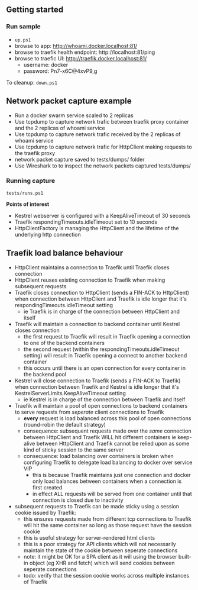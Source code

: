 ## Getting started

### Run sample

* `up.ps1`
* browse to app: http://whoami.docker.localhost:81/
* browse to traefik health endpoint: http://localhost:81/ping
* browse to traefic UI: http://traefik.docker.localhost:81/
    * username: docker
    * password: Pn7-x6C@4xvP9,g

To cleanup: `down.ps1`

## Network packet capture example

* Run a docker swarm service scaled to 2 replicas
* Use tcpdump to capture network trafic between traefik proxy container and the 2 replicas of whoami service
* Use tcpdump to capture network trafic received by the 2 replicas of whoami service
* Use tcpdump to capture network trafic for HttpClient making requests to the traefik proxy
* network packet capture saved to tests/dumps/ folder
* Use Wireshark to to inspect the network packets captured tests/dumps/

### Running capture

`tests/runs.ps1`

**Points of interest**
* Kestrel webserver is configured with a KeepAliveTimeout of 30 seconds
* Traefik respondingTimeouts.idleTimeout set to 10 seconds
* HttpClientFactory is managing the HttpClient and the lifetime of the underlying http connection

## Traefik load balance behaviour

* HttpClient maintains a connection to Traefik until Traefik closes connection
* HttpClient reuses existing connection to Traefik when making subsequent requests
* Traefik closes connection to HttpClient (sends a FIN-ACK to HttpClient) when connection between HttpClient and Traefik is idle longer that it's respondingTimeouts.idleTimeout setting
	* ie Traefik is in charge of the connection between HttpClient and itself
* Traefik will maintain a connection to backend container until Kestrel closes connection
	* the first request to Traefik will result in Traefik opening a connection to one of the backend containers
	* the second request (within the respondingTimeouts.idleTimeout setting) will result in Traefik opening a connect to another backend container
	* this occurs until there is an open connection for every container in the backend pool
* Kestrel will close connection to Traefik (sends a FIN-ACK to Traefik) when connection between Traefik and Kestrel is idle longer that it's KestrelServerLimits.KeepAliveTimeout setting
	* ie Kestrel is in charge of the connection between Traefik and itself
* Traefik will maintain a pool of open connections to backend containers to serve requests from *seperate* client connections to Traefik
	* **every** request is load balanced across this pool of open connections (round-robin the default strategy)
	* consequence: subsequent requests made over the *same* connection between HttpClient and Traefik WILL hit different containers ie keep-alive between HttpClient and Traefik cannot be relied upon as some kind of sticky session to the same server
	* consequence: load balancing over containers is broken when configuring Traefik to delegate load balancing to docker over service VIP
		* this is because Traefik maintains just one connection and docker only load balances between containers when a connection is first created
		* in effect ALL requests will be served from one container until that connection is closed due to inactivity
* subsequent requests to Traefik can be made sticky using a session cookie issued by Traefik:
	* this ensures requests made from different tcp connections to Traefik will hit the same container so long as those request have the session cookie
	* this is useful strategy for server-rendered html clients
	* this is a poor strategy for API clients which will not necessarily maintain the state of the cookie between seperate connections
	* note: it might be OK for a SPA client as it will using the browser built-in object (eg XHR and fetch) which will send cookies between seperate connections
	* todo: verify that the session cookie works across multiple instances of Traefik